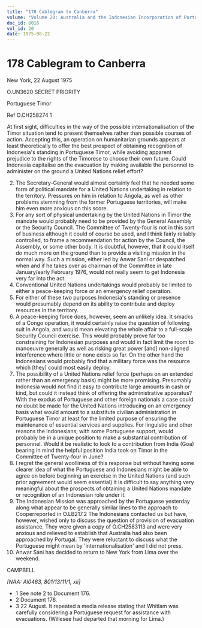 ```yaml
---
title: "178 Cablegram to Canberra"
volume: "Volume 20: Australia and the Indonesian Incorporation of Portuguese Timor, 1974-1976"
doc_id: 8016
vol_id: 20
date: 1975-08-22
---
```


# 178 Cablegram to Canberra

New York, 22 August 1975

O.UN3620 SECRET PRIORITY

Portuguese Timor

Ref O.CH258274 1

At first sight, difficulties in the way of the possible intemationalisation of the Timor situation tend to present themselves rather than possible courses of action. Accepting this, an operation on humanitarian grounds appears at least theoretically to offer the best prospect of obtaining recognition of Indonesia's standing in Portuguese Timor, while avoiding apparent prejudice to the rights of the Timorese to choose their own future. Could Indonesia capitalise on the evacuation by making available the personnel to administer on the ground a United Nations relief effort?

  2. The Secretary-General would almost certainly feel that he needed some form of political mandate for a United Nations undertaking in relation to the territory. Pressures on him in relation to Angola, as well as other problems stemming from the former Portuguese territories, will make him even more anxious on this score.
  3. For any sort of physical undertaking by the United Nations in Timor the mandate would probably need to be provided by the General Assembly or the Security Council. The Committee of Twenty-four is not in this sort of business although it could of course be used, and I think fairly reliably controlled, to frame a recommendation for action by the Council, the Assembly, or some other body. It is doubtful, however, that it could itself do much more on the ground than to provide a visiting mission in the normal way. Such a mission, either led by Anwar Sani or despatched when and if he takes over as chairman of the Committee in late January/early February 1976, would not really seem to get Indonesia very far into the act.
  4. Conventional United Nations undertakings would probably be limited to either a peace-keeping force or an emergency relief operation.
  5. For either of these two purposes Indonesia's standing or presence would presumably depend on its ability to contribute and deploy resources in the territory.
  6. A peace-keeping force does, however, seem an unlikely idea. It smacks of a Congo operation, it would certainly raise the question of following suit in Angola, and would mean elevating the whole affair to a full-scale Security Council exercise. This would probably prove far too constraining for Indonesian purposes and would in fact limit the room to manoeuvre generally as well as risking great power [and] non-aligned interference where little or none exists so far. On the other hand the Indonesians would probably find that a military force was the resource which [they] could most easily deploy.
  7. The possibility of a United Nations relief force (perhaps on an extended rather than an emergency basis) might be more promising. Presumably Indonesia would not find it easy to contribute large amounts in cash or kind, but could it instead think of offering the administrative apparatus? With the exodus of Portuguese and other foreign nationals a case could no doubt be made for the United Nations introducing on an emergency basis what would amount to a substitute civilian administration in Portuguese Timor at least for the limited purpose of ensuring the maintenance of essential services and supplies. For linguistic and other reasons the Indonesians, with some Portuguese support, would probably be in a unique position to make a substantial contribution of personnel. Would it be realistic to look to a contribution from India (Goa) bearing in mind the helpful position India took on Timor in the Committee of Twenty-four in June?
  8. I regret the general woolliness of this response but without having some clearer idea of what the Portuguese and Indonesians might be able to agree on before beginning an exercise in the United Nations (and such prior agreement would seem essential) it is difficult to say anything very meaningful about the prospects of obtaining a United Nations mandate or recognition of an Indonesian role under it.
  9. The Indonesian Mission was approached by the Portuguese yesterday along what appear to be generally similar lines to the approach to Cooperreported in O.LB217.2 The Indonesians contacted us but have, however, wished only to discuss the question of provision of evacuation assistance. They were given a copy of O.CH2583113 and were very anxious and relieved to establish that Australia had also been approached by Portugal. They were reluctant to discuss what the Portuguese might mean by 'internationalisation' and I did not press.
  10. Anwar Sani has decided to return to New York from Lima over the weekend.



CAMPBELL

_[NAA: Al0463, 801/13/11/1, xii]_

  * 1 See note 2 to Document 176. 
  * 2 Document 176. 
  * 3 22 August. It repeated a media release stating that Whitlam was carefully considering a Portuguese request for assistance with evacuations. (Willesee had departed that morning for Lima.) 


